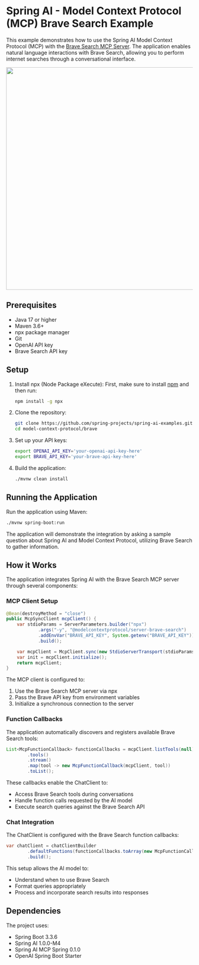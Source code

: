 # Spring AI - Model Context Protocol (MCP) Brave Search Example

This example demonstrates how to use the Spring AI Model Context Protocol (MCP) with the [Brave Search MCP Server](https://github.com/modelcontextprotocol/servers/tree/main/src/brave-search). The application enables natural language interactions with Brave Search, allowing you to perform internet searches through a conversational interface.

<img src="spring-ai-mcp-brave.jpg" width="600"/>

## Prerequisites

- Java 17 or higher
- Maven 3.6+
- npx package manager
- Git
- OpenAI API key
- Brave Search API key

## Setup

1. Install npx (Node Package eXecute):
   First, make sure to install [npm](https://docs.npmjs.com/downloading-and-installing-node-js-and-npm)
   and then run:
   ```bash
   npm install -g npx
   ```

2. Clone the repository:
   ```bash
   git clone https://github.com/spring-projects/spring-ai-examples.git
   cd model-context-protocol/brave
   ```

3. Set up your API keys:
   ```bash
   export OPENAI_API_KEY='your-openai-api-key-here'
   export BRAVE_API_KEY='your-brave-api-key-here'
   ```

4. Build the application:
   ```bash
   ./mvnw clean install
   ```

## Running the Application

Run the application using Maven:
```bash
./mvnw spring-boot:run
```

The application will demonstrate the integration by asking a sample question about Spring AI and Model Context Protocol, utilizing Brave Search to gather information.

## How it Works

The application integrates Spring AI with the Brave Search MCP server through several components:

### MCP Client Setup

```java
@Bean(destroyMethod = "close")
public McpSyncClient mcpClient() {
    var stdioParams = ServerParameters.builder("npx")
            .args("-y", "@modelcontextprotocol/server-brave-search")
            .addEnvVar("BRAVE_API_KEY", System.getenv("BRAVE_API_KEY"))
            .build();

    var mcpClient = McpClient.sync(new StdioServerTransport(stdioParams));
    var init = mcpClient.initialize();
    return mcpClient;
}
```

The MCP client is configured to:
1. Use the Brave Search MCP server via npx
2. Pass the Brave API key from environment variables
3. Initialize a synchronous connection to the server

### Function Callbacks

The application automatically discovers and registers available Brave Search tools:

```java
List<McpFunctionCallback> functionCallbacks = mcpClient.listTools(null)
        .tools()
        .stream()
        .map(tool -> new McpFunctionCallback(mcpClient, tool))
        .toList();
```

These callbacks enable the ChatClient to:
- Access Brave Search tools during conversations
- Handle function calls requested by the AI model
- Execute search queries against the Brave Search API

### Chat Integration

The ChatClient is configured with the Brave Search function callbacks:

```java
var chatClient = chatClientBuilder
        .defaultFunctions(functionCallbacks.toArray(new McpFunctionCallback[0]))
        .build();
```

This setup allows the AI model to:
- Understand when to use Brave Search
- Format queries appropriately
- Process and incorporate search results into responses

## Dependencies

The project uses:
- Spring Boot 3.3.6
- Spring AI 1.0.0-M4
- Spring AI MCP Spring 0.1.0
- OpenAI Spring Boot Starter
